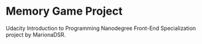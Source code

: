 # Memory Game Project

Udacity Introduction to Programming Nanodegree Front-End Specialization project by MarionaDSR.
